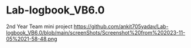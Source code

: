 # Lab-logbook_VB6.0
2nd Year Team mini project 
https://github.com/ankit705yadav/Lab-logbook_VB6.0/blob/main/screenShots/Screenshot%20from%202023-11-05%2021-58-48.png
